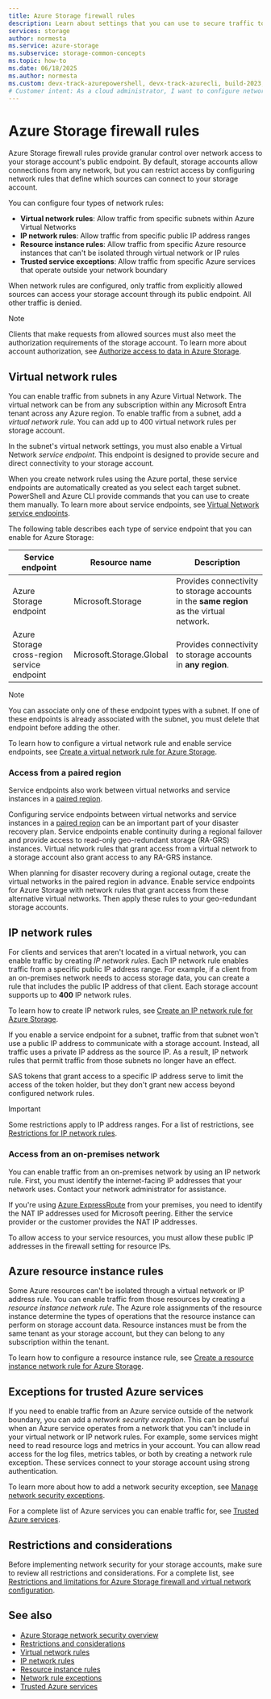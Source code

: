 ```yaml
--- 
title: Azure Storage firewall rules
description: Learn about settings that you can use to secure traffic to the public endpoints of your Azure Storage account.
services: storage
author: normesta
ms.service: azure-storage
ms.subservice: storage-common-concepts
ms.topic: how-to
ms.date: 06/18/2025
ms.author: normesta
ms.custom: devx-track-azurepowershell, devx-track-azurecli, build-2023, engagement, ignite-2024
# Customer intent: As a cloud administrator, I want to configure network firewalls and access rules for Azure Storage, so that I can enhance security by restricting access to specific IP addresses, virtual networks, and trusted services.
---
```


# Azure Storage firewall rules

Azure Storage firewall rules provide granular control over network access to your storage account's public endpoint. By default, storage accounts allow connections from any network, but you can restrict access by configuring network rules that define which sources can connect to your storage account.

You can configure four types of network rules:

- **Virtual network rules**: Allow traffic from specific subnets within Azure Virtual Networks
- **IP network rules**: Allow traffic from specific public IP address ranges  
- **Resource instance rules**: Allow traffic from specific Azure resource instances that can't be isolated through virtual network or IP rules
- **Trusted service exceptions**: Allow traffic from specific Azure services that operate outside your network boundary

When network rules are configured, only traffic from explicitly allowed sources can access your storage account through its public endpoint. All other traffic is denied.

> [!NOTE]
> Clients that make requests from allowed sources must also meet the authorization requirements of the storage account. To learn more about account authorization, see [Authorize access to data in Azure Storage](../common/authorize-data-access.md).

<a id="grant-access-from-a-virtual-network"></a>
<a id="azure-storage-cross-region-service-endpoints"></a>

## Virtual network rules

You can enable traffic from subnets in any Azure Virtual Network. The virtual network can be from any subscription within any Microsoft Entra tenant across any Azure region. To enable traffic from a subnet, add a *virtual network rule*. You can add up to 400 virtual network rules per storage account.

In the subnet's virtual network settings, you must also enable a Virtual Network *service endpoint*. This endpoint is designed to provide secure and direct connectivity to your storage account. 

When you create network rules using the Azure portal, these service endpoints are automatically created as you select each target subnet. PowerShell and Azure CLI provide commands that you can use to create them manually. To learn more about service endpoints, see [Virtual Network service endpoints](../../virtual-network/virtual-network-service-endpoints-overview.md).

The following table describes each type of service endpoint that you can enable for Azure Storage:

| Service endpoint                            | Resource name            | Description                                                                              |
|---------------------------------------------|--------------------------|------------------------------------------------------------------------------------------|
| Azure Storage endpoint                      | Microsoft.Storage        | Provides connectivity to storage accounts in the **same region** as the virtual network. |
| Azure Storage cross-region service endpoint | Microsoft.Storage.Global | Provides connectivity to storage accounts in **any region**.                             |

> [!NOTE]
> You can associate only one of these endpoint types with a subnet. If one of these endpoints is already associated with the subnet, you must delete that endpoint before adding the other.

To learn how to configure a virtual network rule and enable service endpoints, see [Create a virtual network rule for Azure Storage](storage-network-security-virtual-networks.md).

### Access from a paired region

Service endpoints also work between virtual networks and service instances in a [paired region](../../best-practices-availability-paired-regions.md).

Configuring service endpoints between virtual networks and service instances in a [paired region](../../best-practices-availability-paired-regions.md) can be an important part of your disaster recovery plan. Service endpoints enable continuity during a regional failover and provide access to read-only geo-redundant storage (RA-GRS) instances. Virtual network rules that grant access from a virtual network to a storage account also grant access to any RA-GRS instance.

When planning for disaster recovery during a regional outage, create the virtual networks in the paired region in advance. Enable service endpoints for Azure Storage with network rules that grant access from these alternative virtual networks. Then apply these rules to your geo-redundant storage accounts.

<a id="managing-ip-network-rules"></a>
<a id="grant-access-from-an-internet-ip-range"></a>

## IP network rules

For clients and services that aren't located in a virtual network, you can enable traffic by creating *IP network rules*. Each IP network rule enables traffic from a specific public IP address range. For example, if a client from an on-premises network needs to access storage data, you can create a rule that includes the public IP address of that client. Each storage account supports up to **400** IP network rules. 

To learn how to create IP network rules, see [Create an IP network rule for Azure Storage](storage-network-security-ip-address-range.md).

If you enable a service endpoint for a subnet, traffic from that subnet won't use a public IP address to communicate with a storage account. Instead, all traffic uses a private IP address as the source IP. As a result, IP network rules that permit traffic from those subnets no longer have an effect.

SAS tokens that grant access to a specific IP address serve to limit the access of the token holder, but they don't grant new access beyond configured network rules.

> [!IMPORTANT]
> Some restrictions apply to IP address ranges. For a list of restrictions, see [Restrictions for IP network rules](storage-network-security-limitations.md#restrictions-for-ip-network-rules).

<a id="configuring-access-from-on-premises-networks"></a>

### Access from an on-premises network

You can enable traffic from an on-premises network by using an IP network rule. First, you must identify the internet-facing IP addresses that your network uses. Contact your network administrator for assistance.

If you're using [Azure ExpressRoute](../../expressroute/expressroute-introduction.md) from your premises, you need to identify the NAT IP addresses used for Microsoft peering. Either the service provider or the customer provides the NAT IP addresses.

To allow access to your service resources, you must allow these public IP addresses in the firewall setting for resource IPs.

<a id="grant-access-from-azure-resource-instances"></a>

## Azure resource instance rules

Some Azure resources can't be isolated through a virtual network or IP address rule. You can enable traffic from those resources by creating a *resource instance network rule*. The Azure role assignments of the resource instance determine the types of operations that the resource instance can perform on storage account data. Resource instances must be from the same tenant as your storage account, but they can belong to any subscription within the tenant.

To learn how to configure a resource instance rule, see [Create a resource instance network rule for Azure Storage](storage-network-security-resource-instances.md).

<a id="grant-access-to-trusted-azure-services"></a>
<a id="manage-exceptions"></a>
<a id="exceptions"></a>

## Exceptions for trusted Azure services

If you need to enable traffic from an Azure service outside of the network boundary, you can add a *network security exception*. This can be useful when an Azure service operates from a network that you can't include in your virtual network or IP network rules. For example, some services might need to read resource logs and metrics in your account. You can allow read access for the log files, metrics tables, or both by creating a network rule exception. These services connect to your storage account using strong authentication.

To learn more about how to add a network security exception, see [Manage network security exceptions](storage-network-security-manage-exceptions.md).

For a complete list of Azure services you can enable traffic for, see [Trusted Azure services](storage-network-security-trusted-azure-services.md).

## Restrictions and considerations

Before implementing network security for your storage accounts, make sure to review all restrictions and considerations. For a complete list, see [Restrictions and limitations for Azure Storage firewall and virtual network configuration](storage-network-security-limitations.md).

## See also

- [Azure Storage network security overview](storage-network-security-overview.md)
- [Restrictions and considerations](storage-network-security-limitations.md)
- [Virtual network rules](storage-network-security-virtual-networks.md)
- [IP network rules](storage-network-security-ip-address-range.md)
- [Resource instance rules](storage-network-security-resource-instances.md)
- [Network rule exceptions](storage-network-security-manage-exceptions.md)
- [Trusted Azure services](storage-network-security-trusted-azure-services.md)
